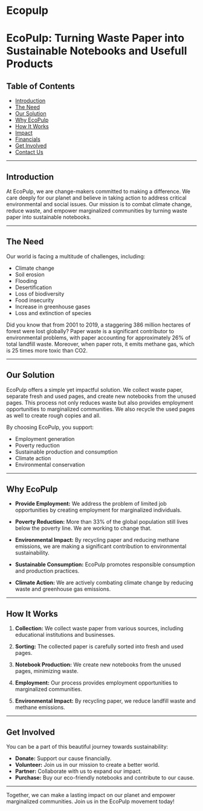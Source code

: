 # Ecopulp
# EcoPulp: Turning Waste Paper into Sustainable Notebooks and Usefull Products


## Table of Contents
- [Introduction](#introduction)
- [The Need](#the-need)
- [Our Solution](#our-solution)
- [Why EcoPulp](#why-ecopulp)
- [How It Works](#how-it-works)
- [Impact](#impact)
- [Financials](#financials)
- [Get Involved](#get-involved)
- [Contact Us](#contact-us)

---

## Introduction

At EcoPulp, we are change-makers committed to making a difference. We care deeply for our planet and believe in taking action to address critical environmental and social issues. Our mission is to combat climate change, reduce waste, and empower marginalized communities by turning waste paper into sustainable notebooks.

---

## The Need

Our world is facing a multitude of challenges, including:

- Climate change
- Soil erosion
- Flooding
- Desertification
- Loss of biodiversity
- Food insecurity
- Increase in greenhouse gases
- Loss and extinction of species

Did you know that from 2001 to 2019, a staggering 386 million hectares of forest were lost globally? Paper waste is a significant contributor to environmental problems, with paper accounting for approximately 26% of total landfill waste. Moreover, when paper rots, it emits methane gas, which is 25 times more toxic than CO2.

---

## Our Solution

EcoPulp offers a simple yet impactful solution. We collect waste paper, separate fresh and used pages, and create new notebooks from the unused pages. This process not only reduces waste but also provides employment opportunities to marginalized communities. We also recycle the used pages as well to create rough copies and all.

By choosing EcoPulp, you support:

- Employment generation
- Poverty reduction
- Sustainable production and consumption
- Climate action
- Environmental conservation

---

## Why EcoPulp

- **Provide Employment:** We address the problem of limited job opportunities by creating employment for marginalized individuals.
  
- **Poverty Reduction:** More than 33% of the global population still lives below the poverty line. We are working to change that.

- **Environmental Impact:** By recycling paper and reducing methane emissions, we are making a significant contribution to environmental sustainability.

- **Sustainable Consumption:** EcoPulp promotes responsible consumption and production practices.

- **Climate Action:** We are actively combating climate change by reducing waste and greenhouse gas emissions.

---

## How It Works

1. **Collection:** We collect waste paper from various sources, including educational institutions and businesses.

2. **Sorting:** The collected paper is carefully sorted into fresh and used pages.

3. **Notebook Production:** We create new notebooks from the unused pages, minimizing waste.

4. **Employment:** Our process provides employment opportunities to marginalized communities.

5. **Environmental Impact:** By recycling paper, we reduce landfill waste and methane emissions.

---

## Get Involved

You can be a part of this beautiful journey towards sustainability:

- **Donate:** Support our cause financially.
- **Volunteer:** Join us in our mission to create a better world.
- **Partner:** Collaborate with us to expand our impact.
- **Purchase:** Buy our eco-friendly notebooks and contribute to our cause.

---



Together, we can make a lasting impact on our planet and empower marginalized communities. Join us in the EcoPulp movement today!
